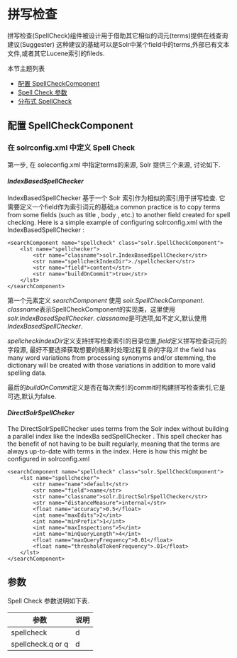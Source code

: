 # 拼写检查

拼写检查(SpellCheck)组件被设计用于借助其它相似的词元(terms)提供在线查询建议(Suggester)
这种建议的基础可以是Solr中某个field中的terms,外部已有文本文件,或者其它Lucene索引的fileds.

本节主题列表
* [配置 SpellCheckComponent](#configure)
* [Spell Check 参数](#parameters)
* [分布式 SpellCheck](#distributed)



## <span id="configure" name="configure">配置 SpellCheckComponent</span>

### 在 solrconfig.xml 中定义 Spell Check

第一步, 在 soleconfig.xml 中指定terms的来源, Solr 提供三个来源, 讨论如下.

#### *IndexBasedSpellChecker*

IndexBasedSpellChecker 基于一个 Solr 索引作为相似的索引用于拼写检查.
它需要定义一个field作为索引词元的基础;a common practice is to copy terms from some fields (such
as title , body , etc.) to another field created for spell checking. Here is a simple example of configuring solrconfig.xml with the IndexBasedSpellChecker :

    <searchComponent name="spellcheck" class="solr.SpellCheckComponent">
        <lst name="spellchecker">
            <str name="classname">solr.IndexBasedSpellChecker</str>
            <str name="spellcheckIndexDir">./spellchecker</str>
            <str name="field">content</str>
            <str name="buildOnCommit">true</str>
        </lst>
    </searchComponent>

第一个元素定义 *searchComponent* 使用 *solr.SpellCheckComponent*. *classname*表示SpellCheckComponent的实现类，这里使用*solr.IndexBasedSpellChecker*.
*classname*是可选项,如不定义,默认使用*IndexBasedSpellChecker*.

*spellcheckIndexDir*定义支持拼写检查索引的目录位置,*field*定义拼写检查词元的字段源,
最好不要选择获取想要的结果时处理过程复杂的字段.If the field has many word variations
from processing synonyms and/or stemming, the dictionary will be created with those variations in addition to more valid spelling data.

最后的*buildOnCommit*定义是否在每次索引的commit时构建拼写检查索引,它是可选,默认为false.

#### *DirectSolrSpellCheker*

The DirectSolrSpellChecker uses terms from the Solr index without building a parallel index like the IndexBa
sedSpellChecker . This spell checker has the benefit of not having to be built regularly, meaning that the terms
are always up-to-date with terms in the index. Here is how this might be configured in solrconfig.xml

    <searchComponent name="spellcheck" class="solr.SpellCheckComponent">
        <lst name="spellchecker">
            <str name="name">default</str>
            <str name="field">name</str>
            <str name="classname">solr.DirectSolrSpellChecker</str>
            <str name="distanceMeasure">internal</str>
            <float name="accuracy">0.5</float>
            <int name="maxEdits">2</int>
            <int name="minPrefix">1</int>
            <int name="maxInspections">5</int>
            <int name="minQueryLength">4</int>
            <float name="maxQueryFrequency">0.01</float>
            <float name="thresholdTokenFrequency">.01</float>
        </lst>
    </searchComponent>
    
## <span id="parameters">参数</span>

Spell Check 参数说明如下表.

|参数|说明|
| -- | -- |
|spellcheck|d|
|spellcheck.q or q|d|
